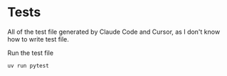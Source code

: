 # Tests
All of the test file generated by Claude Code and Cursor, as I don't know how to write test file.

Run the test file
```bash
uv run pytest
```
